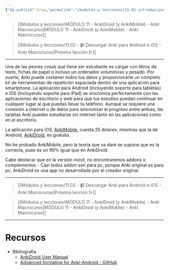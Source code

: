 ```yaml
---
{"dg-publish":true,"permalink":"/modulos-y-lecciones/11-01-introduccion-al-modulo-11-anki-macrocurso/","noteIcon":"","updated":"2024-05-22T21:32:11.362+02:00"}
---
```



> [[Módulos y lecciones/MÓDULO 11 - AnkiDroid (y AnkiMobile) - Anki Macrocurso\|MÓDULO 11 - AnkiDroid (y AnkiMobile) - Anki Macrocurso]]

> [[Módulos y lecciones/11.02 - 📹 Descargar Anki para Android e iOS - Anki Macrocurso\|Próxima lección ▷]]

---

Una de las peores cosas que tiene ser estudiante es cargar con libros de texto, fichas de papel o incluso un ordenador voluminoso y pesado. Por suerte, Anki puede contener todos tus datos y proporcionarte un completo kit de herramientas de repetición espaciada dentro de una aplicación para smartphone. La aplicación para Android (incluyendo soporte para tabletas) e iOS (incluyendo soporte para iPad) se sincroniza perfectamente con las aplicaciones de escritorio y web para que tus estudios puedan continuar en cualquier lugar al que puedas llevar tu teléfono. Aunque se requiere una conexión a internet o de datos para sincronizar el progreso entre ambas, las tarjetas Anki pueden estudiarse sin internet tanto en las aplicaciones como en el escritorio.

La aplicación para iOS, [AnkiMobile](https://apps.apple.com/us/app/ankimobile-flashcards/id373493387), cuesta 25 dólares, mientras que la de Android, [AnkiDroid](https://play.google.com/store/apps/details?id=com.ichi2.anki), es gratuita.

No he probado AnkiMobile, pero la teoría que os daré se supone que es la correcta, pues es un 99% igual que en AnkiDroid.

Cabe destacar que en la versión móvil, no encontraremos addons o complementos - Casi todos addon son para pc, porque Anki original es para pc. AnkiDroid es una app no desarrollado por el creador original.


---

> [[Módulos y lecciones/11.02 - 📹 Descargar Anki para Android e iOS - Anki Macrocurso\|Próxima lección ▷]]

> [[Módulos y lecciones/MÓDULO 11 - AnkiDroid (y AnkiMobile) - Anki Macrocurso\|MÓDULO 11 - AnkiDroid (y AnkiMobile) - Anki Macrocurso]]

---

# Recursos
- Bibliografía
	- [AnkiDroid User Manual](https://docs.ankidroid.org/manual.html)
	- [Advanced formating for Anki-Android - GitHub](https://github.com/ankidroid/Anki-Android/wiki/Advanced-formatting)